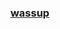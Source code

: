 ### [wassup](https://rentry.co/toddingrm)
<img alt="" src=https://i.pinimg.com/236x/ec/de/95/ecde959e87a54b38cb961354c9b8d48f.jpg>
